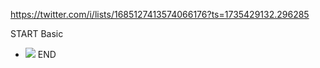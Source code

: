 https://twitter.com/i/lists/1685127413574066176?ts=1735429132.296285

START
Basic
- ![](https://pbs.twimg.com/media/Gf5KpCgawAIeDxI.jpg)
END


